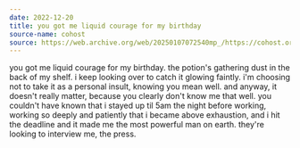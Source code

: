 ```yaml
---
date: 2022-12-20
title: you got me liquid courage for my birthday
source-name: cohost
source: https://web.archive.org/web/20250107072540mp_/https://cohost.org/fishfood/post/660699-you-got-me-liquid-co
---
```


you got me liquid courage for my birthday. the potion's gathering dust in the back of my shelf. i keep looking over to catch it glowing faintly. i'm choosing not to take it as a personal insult, knowing you mean well. and anyway, it doesn't really matter, because you clearly don't know me that well. you couldn't have known that i stayed up til 5am the night before working, working so deeply and patiently that i became above exhaustion, and i hit the deadline and it made me the most powerful man on earth. they're looking to interview me, the press.